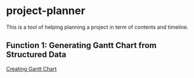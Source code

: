# project-planner

This is a tool of helping planning a project in term of contents and timeline.

## Function 1: Generating Gantt Chart from Structured Data

[Creating Gantt Chart](./ganttchart/readme.md)
